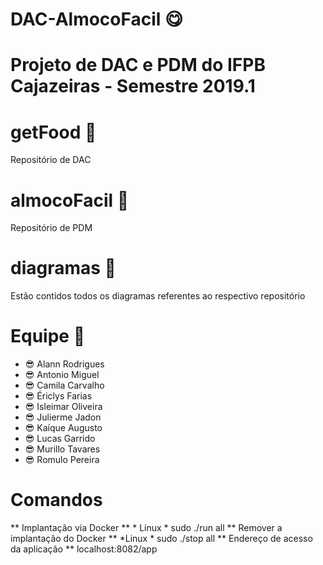 # DAC-AlmocoFacil :yum:
Projeto de DAC e PDM do IFPB Cajazeiras - Semestre 2019.1
==============
# getFood :open_file_folder:
Repositório de DAC

# almocoFacil :open_file_folder:
Repositório de PDM

# diagramas :open_file_folder:
Estão contidos todos os diagramas referentes ao respectivo repositório

# Equipe :busts_in_silhouette:
- :sunglasses: Alann Rodrigues
- :sunglasses: Antonio Miguel
- :sunglasses: Camila Carvalho
- :sunglasses: Ériclys Farias
- :sunglasses: Isleimar Oliveira
- :sunglasses: Julierme Jadon
- :sunglasses: Kaíque Augusto
- :sunglasses: Lucas Garrido
- :sunglasses: Murillo Tavares
- :sunglasses: Romulo Pereira

# Comandos
** Implantação via Docker ** * Linux *
sudo ./run all
** Remover a implantação do Docker ** *Linux *
sudo ./stop all
** Endereço de acesso da aplicação **
localhost:8082/app